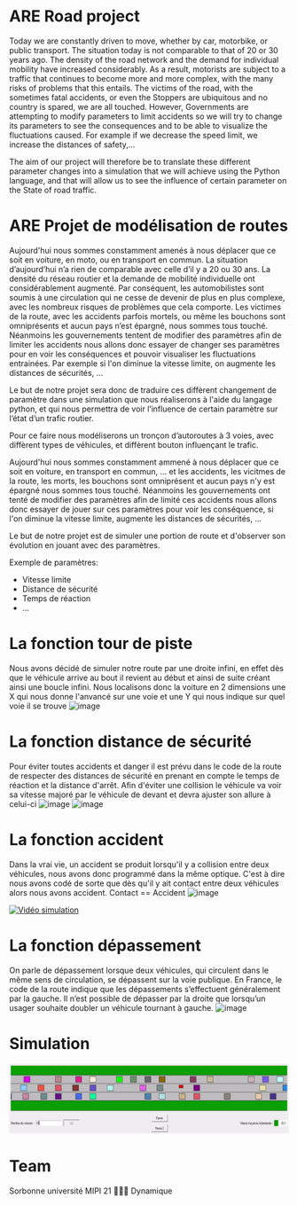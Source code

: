 # ARE Road project

Today we are constantly driven to move, whether by car, motorbike, or public transport. The situation today is not comparable to that of 20 or 30 years ago. The density of the road network and the demand for individual mobility have increased considerably. As a result, motorists are subject to a traffic that continues to become more and more complex, with the many risks of problems that this entails. The victims of the road, with the sometimes fatal accidents, or even the Stoppers are ubiquitous and no country is spared, we are all touched. However, Governments are attempting to modify parameters to limit accidents so we will try to change its parameters to see the consequences and to be able to visualize the fluctuations caused. For example if we decrease the speed limit, we increase the distances of safety,… 

The aim of our project will therefore be to translate these different parameter changes into a simulation that we will achieve using the Python language, and that will allow us to see the influence of certain parameter on the State of road traffic. 

# ARE Projet de modélisation de routes

Aujourd'hui nous sommes constamment amenés à nous déplacer que ce soit en voiture, en moto, ou en transport en commun. La situation d’aujourd’hui n’a rien de comparable avec celle d’il y a 20 ou 30 ans. La densité du réseau routier et la demande de mobilité individuelle ont considérablement augmenté. Par conséquent, les automobilistes sont soumis à une circulation qui ne cesse de devenir de plus en plus complexe, avec les nombreux risques de problèmes que cela comporte. Les victimes de la route, avec les accidents parfois mortels, ou même les bouchons sont omniprésents et aucun pays n’est épargné, nous sommes tous touché. Néanmoins les gouvernements tentent de modifier des paramètres afin de limiter les accidents nous allons donc essayer de changer ses paramètres pour en voir les conséquences et pouvoir visualiser les fluctuations entrainées. Par exemple si l'on diminue la vitesse limite, on augmente les distances de sécurités, … 

Le but de notre projet sera donc de traduire ces diffèrent changement de paramètre dans une simulation que nous réaliserons à l'aide du langage python, et qui nous permettra de voir l’influence de certain paramètre sur l’état d’un trafic routier. 

Pour ce faire nous modéliserons un tronçon d’autoroutes à 3 voies, avec diffèrent types de véhicules, et diffèrent bouton influençant le trafic. 

Aujourd'hui nous sommes constamment ammené à nous déplacer que ce soit en voiture, en transport en commun, ... et les accidents, les vicitmes de la route, les morts, les bouchons sont omniprésent et aucun pays n'y est épargné nous sommes tous touché. Néanmoins les gouvernements ont tenté de modifier des paramètres afin de limité ces accidents nous allons donc essayer de jouer sur ces paramètres pour voir les conséquence, si l'on diminue la vitesse limite, augmente les distances de sécurités, ...

Le but de notre projet est de simuler une portion de route et d'observer son évolution en jouant avec des paramètres.

Exemple de paramètres: 
- Vitesse limite
- Distance de sécurité
- Temps de réaction
- ...

# La fonction tour de piste 
Nous avons décidé de simuler notre route par une droite infini, en effet dès que le véhicule arrive au bout il revient au début et ainsi de suite créant ainsi une boucle infini. Nous localisons donc la voiture en 2 dimensions une X qui nous donne l'anvancé sur une voie et une Y qui nous indique sur quel voie il se trouve
![image](https://drive.google.com/uc?export=view&id=1ht9zwcbYT6JQ1700k_WHLjzA6Jvxz2H4)

# La fonction distance de sécurité 
Pour éviter toutes accidents et danger il est prévu dans le code de la route de respecter des distances de sécurité en prenant en compte le temps de réaction et la distance d'arrêt. 
Afin d'éviter une collision le véhicule va voir sa vitesse majoré par le véhicule de devant et devra ajuster son allure à celui-ci
![image](https://drive.google.com/uc?export=view&id=1ybzE5rZ_ue81dWm4ckhr7aPGmnzAqiK9)
![image](https://drive.google.com/uc?export=view&id=1OTUMUeRH2gG5xhWjOSpJdhsSnhdtQSmQ)

# La fonction accident 
Dans la vrai vie, un accident se produit lorsqu'il y a collision entre deux véhicules, nous avons donc programmé dans la même optique. 
C'est à dire nous avons codé de sorte que dès qu'il y ait contact entre deux véhicules alors nous avons accident.
Contact == Accident 
![image](https://drive.google.com/uc?export=view&id=1Wi-YDbQIGEAdaa1Xn9pBWd0XRrOHtKNv)

[![Vidéo simulation](https://img.youtube.com/vi/VID/0.jpg)](https://www.youtube.com/watch?v=gzuSBJBJtjs&feature=youtu.be)

# La fonction dépassement 
On parle de dépassement lorsque deux véhicules, qui circulent dans le même sens de circulation, se dépassent sur la voie publique.
En France, le code de la route indique que les dépassements s’effectuent généralement par la gauche. Il n’est possible de dépasser par la droite que lorsqu’un usager souhaite doubler un véhicule tournant à gauche.
![image](https://drive.google.com/uc?export=view&id=1PGjsLqsPi82X2FsVznO8ViQuQ_ujeFN_)


# Simulation
![gif](simulation-final.gif)

# Team 
Sorbonne université MIPI 21 🔨🔨🔨
Dynamique
